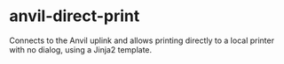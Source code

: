 # anvil-direct-print
Connects to the Anvil uplink and allows printing directly to a local printer with no dialog, using a Jinja2 template.
